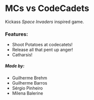 # MCs vs CodeCadets

Kickass _Space Invaders_ inspired game.

### Features:

  - Shoot Potatoes at codecatets!
  - Release all that pent up anger!
  - Catharsis!


##### Made by:

- Guilherme Brehm
- Guilherme Barros
- Sérgio Pinheiro
- Milena Balerine
